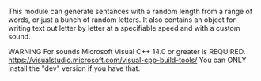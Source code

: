 This module can generate sentances with a random length from a range of words, or just a bunch of random letters.
It also contains an object for writing text out letter by letter at a specifiable speed and with a custom sound.

WARNING
For sounds Microsoft Visual C++ 14.0 or greater is REQUIRED.
https://visualstudio.microsoft.com/visual-cpp-build-tools/
You can ONLY install the "dev" version if you have that.

